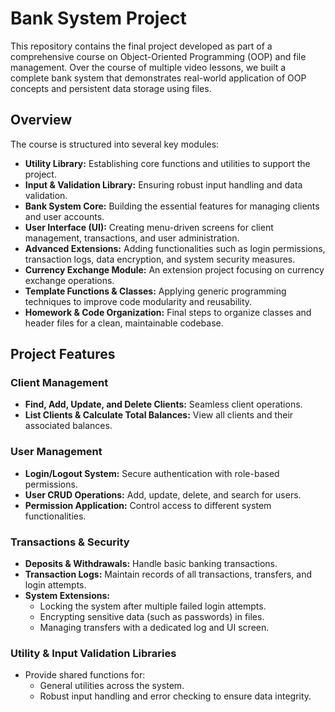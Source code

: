 # Bank System Project

This repository contains the final project developed as part of a comprehensive course on Object-Oriented Programming (OOP) and file management. Over the course of multiple video lessons, we built a complete bank system that demonstrates real-world application of OOP concepts and persistent data storage using files.

## Overview

The course is structured into several key modules:
- **Utility Library:** Establishing core functions and utilities to support the project.
- **Input & Validation Library:** Ensuring robust input handling and data validation.
- **Bank System Core:** Building the essential features for managing clients and user accounts.
- **User Interface (UI):** Creating menu-driven screens for client management, transactions, and user administration.
- **Advanced Extensions:** Adding functionalities such as login permissions, transaction logs, data encryption, and system security measures.
- **Currency Exchange Module:** An extension project focusing on currency exchange operations.
- **Template Functions & Classes:** Applying generic programming techniques to improve code modularity and reusability.
- **Homework & Code Organization:** Final steps to organize classes and header files for a clean, maintainable codebase.

## Project Features

### Client Management
- **Find, Add, Update, and Delete Clients:** Seamless client operations.
- **List Clients & Calculate Total Balances:** View all clients and their associated balances.

### User Management
- **Login/Logout System:** Secure authentication with role-based permissions.
- **User CRUD Operations:** Add, update, delete, and search for users.
- **Permission Application:** Control access to different system functionalities.

### Transactions & Security
- **Deposits & Withdrawals:** Handle basic banking transactions.
- **Transaction Logs:** Maintain records of all transactions, transfers, and login attempts.
- **System Extensions:**
  - Locking the system after multiple failed login attempts.
  - Encrypting sensitive data (such as passwords) in files.
  - Managing transfers with a dedicated log and UI screen.

### Utility & Input Validation Libraries
- Provide shared functions for:
  - General utilities across the system.
  - Robust input handling and error checking to ensure data integrity.


